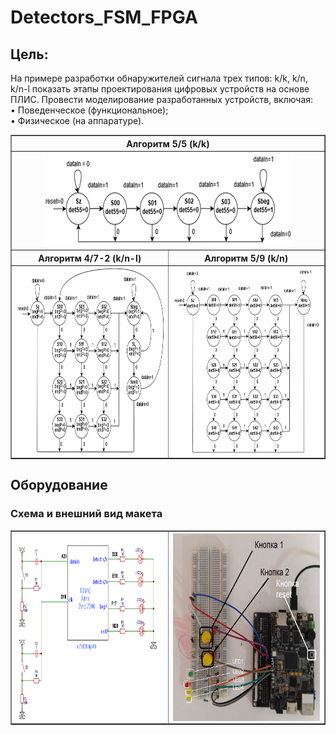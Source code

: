 # Detectors_FSM_FPGA
## Цель:
На примере разработки обнаружителей сигнала трех типов: k/k, k/n, k/n-l
показать этапы проектирования цифровых устройств на основе ПЛИС.
Провести моделирование разработанных устройств, включая:<br>
• Поведенческое (функциональное);<br>
• Физическое (на аппаратуре).

<TABLE border="1"
<TR><TH colspan="2">Алгоритм 5/5 (k/k)
<TR><TH colspan="2"><img align="middle" width="400" height="150" src="/graphics/55.png">
<TR><TH>Алгоритм 4/7-2 (k/n-l)<TH>Алгоритм 5/9 (k/n)
<TR><TH><img align="right" width="450" height="300" src="/graphics/472.png"><TH><img align="left" width="450" height="300" src="/graphics/59.png">
</TABLE>
  
## Оборудование
### Схема и внешний вид макета
<TABLE border="1"

<TR><TH><img align="right" width="450" height="300" src="/graphics/13.png"><TH><img align="left" width="450" height="300" src="/graphics/14.png">
</TABLE>
